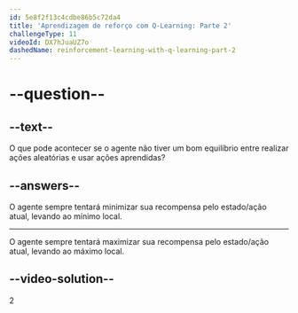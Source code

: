 ```yaml
---
id: 5e8f2f13c4cdbe86b5c72da4
title: 'Aprendizagem de reforço com Q-Learning: Parte 2'
challengeType: 11
videoId: DX7hJuaUZ7o
dashedName: reinforcement-learning-with-q-learning-part-2
---
```


# --question--

## --text--

O que pode acontecer se o agente não tiver um bom equilíbrio entre realizar ações aleatórias e usar ações aprendidas?

## --answers--

O agente sempre tentará minimizar sua recompensa pelo estado/ação atual, levando ao mínimo local.

---

O agente sempre tentará maximizar sua recompensa pelo estado/ação atual, levando ao máximo local.

## --video-solution--

2

